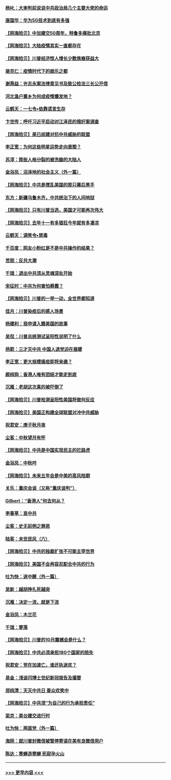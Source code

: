 #### [杨叱：大审判前说说中共政治局几个主要大佬的命运](../pages/nsc993/n12477527.md?t=10160902) 
#### [唐国华：华为5G技术到底有多强](../pages/nsc993/n12477483.md?t=10160902) 
#### [【网海拾贝】中加建交50周年，特鲁多痛批北京](../pages/nsc993/n12476892.md?t=10160902) 
#### [【网海拾贝】大陆疫情其实一直都存在](../pages/nsc993/n12473948.md?t=10160902) 
#### [【网海拾贝】川普经济惊人增长少数族裔获益大](../pages/nsc993/n12471565.md?t=10160902) 
#### [骆克仁：疫情时代下的娱乐之都](../pages/nsc993/n12471312.md?t=10160902) 
#### [谢燕益：许志永案法律意见书及致公检法三长公开信](../pages/nsc993/n12470870.md?t=10160902) 
#### [河北渔户寨乡为何成疫情爆发地？](../pages/nsc993/n12464936.md?t=10160902) 
#### [云鹤天：一七令▪依靠谎言生存](../pages/nsc993/n12470034.md?t=10160902) 
#### [卞世传：呼吁习近平启动对江泽民的俄奸案调查](../pages/nsc993/n12469722.md?t=10160902) 
#### [【网海拾贝】美已组建对抗中共威胁的联盟](../pages/nsc993/n12469018.md?t=10160902) 
#### [李正宽：为何这些明星运势走向衰颓？](../pages/nsc993/n12468730.md?t=10160902) 
#### [苏淳：那些人格分裂的被洗脑的大陆人](../pages/nsc993/n12467858.md?t=10160902) 
#### [金浴凤：沼泽地的社会主义（外一篇）](../pages/nsc993/n12467792.md?t=10160902) 
#### [【网海拾贝】中共是搅乱美国的那只幕后黑手](../pages/nsc993/n12467700.md?t=10160902) 
#### [东方：新疆乌鲁木齐，中共统治下的人间地狱](../pages/nsc993/n12466075.md?t=10160902) 
#### [【网海拾贝】只有川普当选，美国才可能再次伟大](../pages/nsc993/n12466013.md?t=10160902) 
#### [【网海拾贝】去年十一有多猖狂今年就有多凄凉](../pages/nsc993/n12463649.md?t=10160902) 
#### [云鹤天：调笑令▪禁毒](../pages/nsc993/n12462975.md?t=10160902) 
#### [千百度：网友小粉红是不是中共操作的结果？](../pages/nsc993/n12461025.md?t=10160902) 
#### [苦胆：反共大潮](../pages/nsc993/n12459469.md?t=10160902) 
#### [千瑞：退出中共须从灵魂深处开始](../pages/nsc993/n12459437.md?t=10160902) 
#### [宋征时：中共为何害怕蔡霞？](../pages/nsc993/n12459097.md?t=10160902) 
#### [【网海拾贝】川普的一举一动，全世界都知道](../pages/nsc993/n12458825.md?t=10160902) 
#### [佳月：川普染疫后的感人场景](../pages/nsc993/n12456994.md?t=10160902) 
#### [杨建利：我申请入籍美国的故事](../pages/nsc993/n12455635.md?t=10160902) 
#### [吴侃：川普总统测试呈阳性说明了什么](../pages/nsc993/n12451869.md?t=10160902) 
#### [扬箭：三才灭中共 中国人退党迫在眉睫](../pages/nsc993/n12451842.md?t=10160902) 
#### [李正宽：更大规模瘟疫即将来袭？](../pages/nsc993/n12451455.md?t=10160902) 
#### [颜纯钩：香港人唯有团结才能走到底](../pages/nsc993/n12450870.md?t=10160902) 
#### [沉雁：老胡这次真的被吓倒了](../pages/nsc993/n12449796.md?t=10160902) 
#### [【网海拾贝】川普检测呈阳性美国将做何反应](../pages/nsc993/n12449042.md?t=10160902) 
#### [【网海拾贝】美国正构建全球联盟对冲中共威胁](../pages/nsc993/n12446580.md?t=10160902) 
#### [祝君安：庚子秋月夜](../pages/nsc993/n12445870.md?t=10160902) 
#### [尘客：中秋望月有怀](../pages/nsc993/n12444632.md?t=10160902) 
#### [【网海拾贝】中共是中国实现民主的拦路虎](../pages/nsc993/n12443573.md?t=10160902) 
#### [金浴凤：中秋吟](../pages/nsc993/n12441773.md?t=10160902) 
#### [【网海拾贝】未来五年会是中美的高风险期](../pages/nsc993/n12440760.md?t=10160902) 
#### [关乐：重庆会谈（又称“重庆谈判”）](../pages/nsc993/n12437525.md?t=10160902) 
#### [Gilbert：“香港人”何去何从？](../pages/nsc993/n12435894.md?t=10160902) 
#### [李春草：哀中共](../pages/nsc993/n12435874.md?t=10160902) 
#### [尘客：史无前例之罪恶](../pages/nsc993/n12435762.md?t=10160902) 
#### [陆客：末世民风（六）](../pages/nsc993/n12435354.md?t=10160902) 
#### [【网海拾贝】中共的独裁扩张不可能主宰世界](../pages/nsc993/n12435151.md?t=10160902) 
#### [【网海拾贝】美国不会再容忍配合中共的行为](../pages/nsc993/n12433808.md?t=10160902) 
#### [吐为快：迷中醒（外一篇）](../pages/nsc993/n12433585.md?t=10160902) 
#### [吴新：越胡挣扎死越突](../pages/nsc993/n12433562.md?t=10160902) 
#### [沉雁：决定一流，就是下流](../pages/nsc993/n12432128.md?t=10160902) 
#### [金浴凤：木兰花](../pages/nsc993/n12432124.md?t=10160902) 
#### [千瑞：寥落](../pages/nsc993/n12432071.md?t=10160902) 
#### [【网海拾贝】川普的10月震撼会是什么？](../pages/nsc993/n12431624.md?t=10160902) 
#### [【网海拾贝】中共必须承担180个国家的损失](../pages/nsc993/n12428893.md?t=10160902) 
#### [祝君安：党在加速亡，谁还执迷欢？](../pages/nsc993/n12428652.md?t=10160902) 
#### [易金：浅谈闫博士世纪新冠报告及撮要](../pages/nsc993/n12426822.md?t=10160902) 
#### [郑纯清：天灭中共日 善众欢笑中](../pages/nsc993/n12426784.md?t=10160902) 
#### [【网海拾贝】中共须“为自己的行为承担责任”](../pages/nsc993/n12426067.md?t=10160902) 
#### [梁京：美台建交进行时](../pages/nsc993/n12424066.md?t=10160902) 
#### [吐为快：两面党（外一篇）](../pages/nsc993/n12424043.md?t=10160902) 
#### [海网：就川普封微信被暂停寄语在美有良微信用户](../pages/nsc993/n12424021.md?t=10160902) 
#### [陈达：寒蝉造寒蝉 死寂孕火山](../pages/nsc993/n12423958.md?t=10160902) 

----
#### [ >>> 更早内容 <<< ](../indexes/nsc993-earlier.md)
